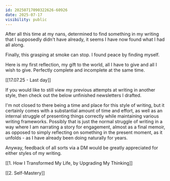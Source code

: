 ```yaml
---
id: 20250717090322626-60926
date: 2025-07-17
visibility: public
---
```

After all this time at my nans, determined to find something in my writing that I supposedly didn't have already, it seems I have now found what I had all along.

Finally, this grasping at smoke can stop. I found peace by finding myself.

Here is my first reflection, my gift to the world, all I have to give and all I wish to give. Perfectly complete and incomplete at the same time.

[[17.07.25 - Last day]]


If you would like to still view my previous attempts at writing in another style, then check out the below unfinished newsletters I drafted.

I'm not closed to there being a time and place for this style of writing, but it certainly comes with a substantial amount of time and effort, as well as an internal struggle of presenting things correctly while maintaining various writing frameworks. Possibly that is just the normal struggle of writing in a way where I am narrating a story for engagement, almost as a final memoir, as opposed to simply reflecting on something in the present moment, as it unfolds - as I have already been doing naturally for years.

Anyway, feedback of all sorts via a DM would be greatly appreciated for either styles of my writing.

[[1. How I Transformed My Life, by Upgrading My Thinking]]

[[2. Self-Mastery]]
